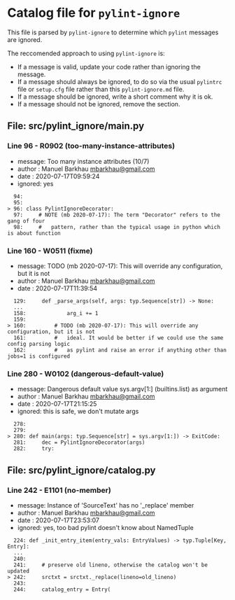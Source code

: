 # Catalog file for `pylint-ignore`

This file is parsed by `pylint-ignore` to determine which `pylint` messages are ignored.

The reccomended approach to using `pylint-ignore` is:

- If a message is valid, update your code rather than ignoring the message.
- If a message should always be ignored, to do so via the usual
  `pylintrc` file or `setup.cfg` file rather than this `pylint-ignore.md`
  file.
- If a message should be ignored, write a short comment why it is ok.
- If a message should not be ignored, remove the section.


## File: src/pylint_ignore/__main__.py

### Line 96 - R0902 (too-many-instance-attributes)

- message: Too many instance attributes (10/7)
- author : Manuel Barkhau <mbarkhau@gmail.com>
- date   : 2020-07-17T09:59:24
- ignored: yes

```
  94:
  95:
> 96: class PylintIgnoreDecorator:
  97:     # NOTE (mb 2020-07-17): The term "Decorator" refers to the gang of four
  98:     #   pattern, rather than the typical usage in python which is about function
```


### Line 160 - W0511 (fixme)

- message: TODO (mb 2020-07-17): This will override any configuration, but it is not
- author : Manuel Barkhau <mbarkhau@gmail.com>
- date   : 2020-07-17T11:39:54


```
  129:     def _parse_args(self, args: typ.Sequence[str]) -> None:
  ...
  158:             arg_i += 1
  159:
> 160:         # TODO (mb 2020-07-17): This will override any configuration, but it is not
  161:         #   ideal. It would be better if we could use the same config parsing logic
  162:         #   as pylint and raise an error if anything other than jobs=1 is configured
```


### Line 280 - W0102 (dangerous-default-value)

- message: Dangerous default value sys.argv[1:] (builtins.list) as argument
- author : Manuel Barkhau <mbarkhau@gmail.com>
- date   : 2020-07-17T21:15:25
- ignored: this is safe, we don't mutate args

```
  278:
  279:
> 280: def main(args: typ.Sequence[str] = sys.argv[1:]) -> ExitCode:
  281:     dec = PylintIgnoreDecorator(args)
  282:     try:
```


## File: src/pylint_ignore/catalog.py

### Line 242 - E1101 (no-member)

- message: Instance of 'SourceText' has no '_replace' member
- author : Manuel Barkhau <mbarkhau@gmail.com>
- date   : 2020-07-17T23:53:07
- ignored: yes, too bad pylint doesn't know about NamedTuple

```
  224: def _init_entry_item(entry_vals: EntryValues) -> typ.Tuple[Key, Entry]:
  ...
  240:
  241:     # preserve old lineno, otherwise the catalog won't be updated
> 242:     srctxt = srctxt._replace(lineno=old_lineno)
  243:
  244:     catalog_entry = Entry(
```


